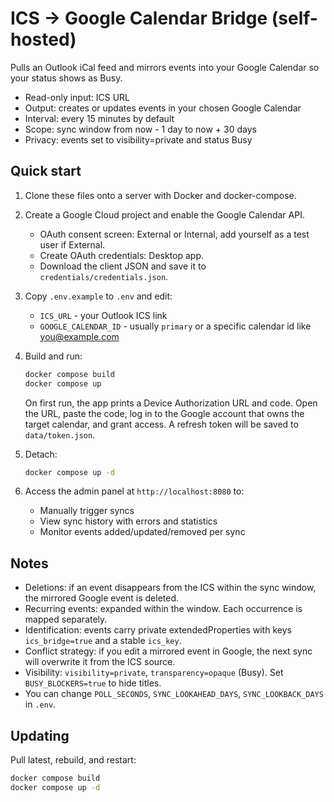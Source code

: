 # ICS -> Google Calendar Bridge (self-hosted)

Pulls an Outlook iCal feed and mirrors events into your Google Calendar so your status shows as Busy.

- Read-only input: ICS URL
- Output: creates or updates events in your chosen Google Calendar
- Interval: every 15 minutes by default
- Scope: sync window from now - 1 day to now + 30 days
- Privacy: events set to visibility=private and status Busy

## Quick start

1. Clone these files onto a server with Docker and docker-compose.
2. Create a Google Cloud project and enable the Google Calendar API.
   - OAuth consent screen: External or Internal, add yourself as a test user if External.
   - Create OAuth credentials: Desktop app.
   - Download the client JSON and save it to `credentials/credentials.json`.
3. Copy `.env.example` to `.env` and edit:
   - `ICS_URL` - your Outlook ICS link
   - `GOOGLE_CALENDAR_ID` - usually `primary` or a specific calendar id like you@example.com
4. Build and run:

   ```bash
   docker compose build
   docker compose up
   ```

   On first run, the app prints a Device Authorization URL and code. Open the URL, paste the code, log in to the Google account that owns the target calendar, and grant access. A refresh token will be saved to `data/token.json`.
5. Detach:

   ```bash
   docker compose up -d
   ```

6. Access the admin panel at `http://localhost:8080` to:
   - Manually trigger syncs
   - View sync history with errors and statistics
   - Monitor events added/updated/removed per sync

## Notes

- Deletions: if an event disappears from the ICS within the sync window, the mirrored Google event is deleted.
- Recurring events: expanded within the window. Each occurrence is mapped separately.
- Identification: events carry private extendedProperties with keys `ics_bridge=true` and a stable `ics_key`.
- Conflict strategy: if you edit a mirrored event in Google, the next sync will overwrite it from the ICS source.
- Visibility: `visibility=private`, `transparency=opaque` (Busy). Set `BUSY_BLOCKERS=true` to hide titles.
- You can change `POLL_SECONDS`, `SYNC_LOOKAHEAD_DAYS`, `SYNC_LOOKBACK_DAYS` in `.env`.

## Updating

Pull latest, rebuild, and restart:

```bash
docker compose build
docker compose up -d
```
